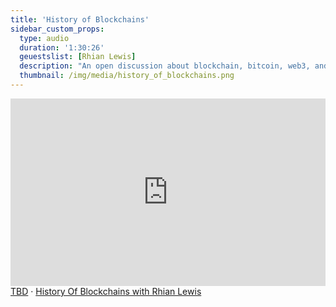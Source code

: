 ```yaml
---
title: 'History of Blockchains'
sidebar_custom_props:
  type: audio
  duration: '1:30:26'
  geuestslist: [Rhian Lewis]
  description: "An open discussion about blockchain, bitcoin, web3, and decentralization with TBD's General Manager."
  thumbnail: /img/media/history_of_blockchains.png
---
```


<iframe width="100%" height="300" scrolling="no" frameborder="no" allow="autoplay" src="https://w.soundcloud.com/player/?url=https%3A//api.soundcloud.com/tracks/1288848142&color=%23ff5500&auto_play=false&hide_related=false&show_comments=true&show_user=true&show_reposts=false&show_teaser=true&visual=true"></iframe><div style={{fontSize: "10px", color: "#cccccc",lineBreak: "anywhere", wordBreak: "normal", overflow: "hidden", whiteSpace: "nowrap", textOverflow: "ellipsis", fontFamily: "Interstate,Lucida Grande,Lucida Sans Unicode,Lucida Sans,Garuda,Verdana,Tahoma,sans-serif", fontWeight: "100"}}><a href="https://soundcloud.com/user-625850228" title="TBD" target="_blank" style={{color: "#cccccc", textDecoration: "none"}}>TBD</a> · <a href="https://soundcloud.com/user-625850228/history-of-blockchain-with" title="History Of Blockchains with Rhian Lewis" target="_blank" style={{color: "#cccccc", textDecoration: "none"}}>History Of Blockchains with Rhian Lewis</a></div>

